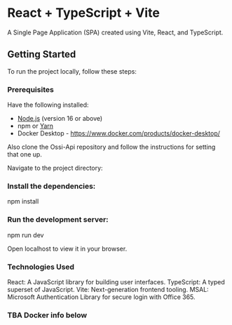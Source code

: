 # React + TypeScript + Vite

A Single Page Application (SPA) created using Vite, React, and TypeScript.

## Getting Started

To run the project locally, follow these steps:

### Prerequisites

Have the following installed:

- [Node.js](https://nodejs.org/) (version 16 or above)
- npm or [Yarn](https://yarnpkg.com/)
- Docker Desktop - https://www.docker.com/products/docker-desktop/

Also clone the Ossi-Api repository and follow the instructions for setting that one up.

Navigate to the project directory:

### Install the dependencies:
npm install

### Run the development server:

npm run dev

Open localhost to view it in your browser.

### Technologies Used
React: A JavaScript library for building user interfaces.
TypeScript: A typed superset of JavaScript.
Vite: Next-generation frontend tooling.
MSAL: Microsoft Authentication Library for secure login with Office 365.

### TBA Docker info below
